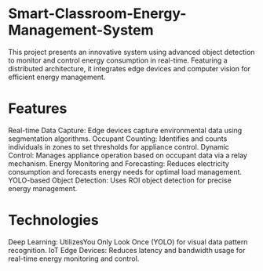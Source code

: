# Smart-Classroom-Energy-Management-System
This project presents an innovative system using advanced object detection to monitor and control energy consumption in real-time. Featuring a distributed architecture, it integrates edge devices and computer vision for efficient energy management.
# Features
Real-time Data Capture: Edge devices capture environmental data using segmentation algorithms.
Occupant Counting: Identifies and counts individuals in zones to set thresholds for appliance control.
Dynamic Control: Manages appliance operation based on occupant data via a relay mechanism.
Energy Monitoring and Forecasting: Reduces electricity consumption and forecasts energy needs for optimal load management.
YOLO-based Object Detection: Uses ROI object detection for precise energy management.
# Technologies
Deep Learning: UtilizesYou Only Look Once (YOLO) for visual data pattern recognition.
IoT Edge Devices: Reduces latency and bandwidth usage for real-time energy monitoring and control.
